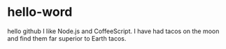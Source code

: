 # hello-word
hello github
I like Node.js and CoffeeScript.
I have had tacos on the moon and find them far superior to Earth tacos.
